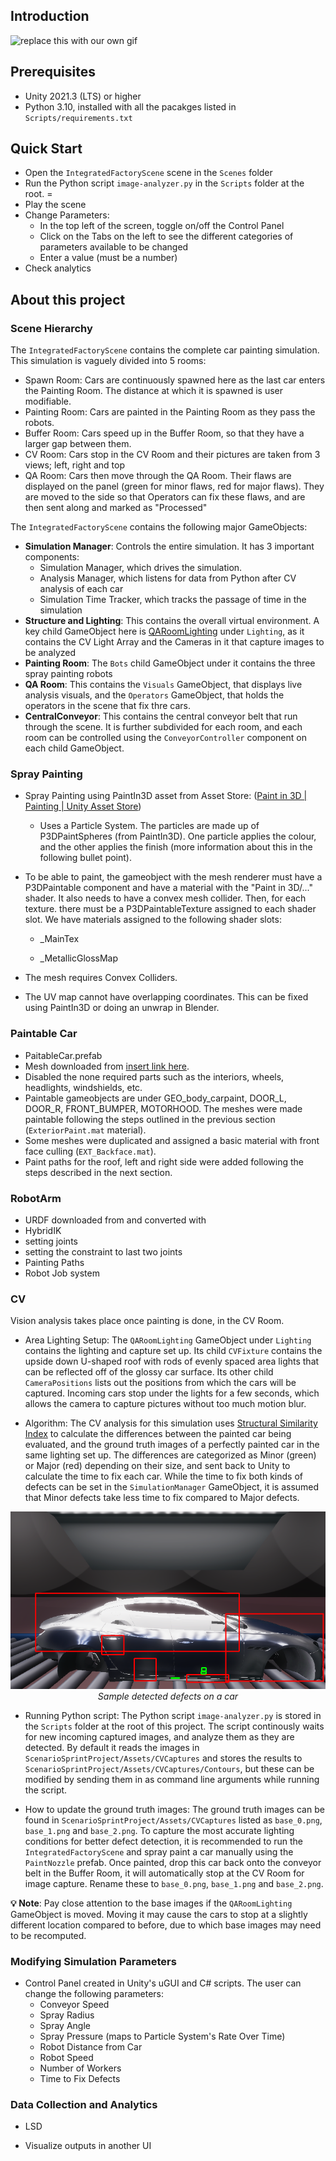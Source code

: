 ## Introduction

![replace this with our own gif](https://phillipscorp.com/india/wp-content/uploads/sites/3/2020/07/ur10e.gif)

## Prerequisites

* Unity 2021.3 (LTS) or higher
* Python 3.10, installed with all the pacakges listed in `Scripts/requirements.txt`

## Quick Start

* Open the `IntegratedFactoryScene` scene in the `Scenes` folder
* Run the Python script `image-analyzer.py` in the `Scripts` folder at the root. =
* Play the scene
* Change Parameters: 
  - In the top left of the screen, toggle on/off the Control Panel
  - Click on the Tabs on the left to see the different categories of parameters available to be changed
  - Enter a value (must be a number)
* Check analytics


## About this project

### Scene Hierarchy

The `IntegratedFactoryScene` contains the complete car painting simulation. This simulation is vaguely divided into 5 rooms:

- Spawn Room: Cars are continuously spawned here as the last car enters the Painting Room. The distance at which it is spawned is user modifiable.
- Painting Room: Cars are painted in the Painting Room as they pass the robots.
- Buffer Room: Cars speed up in the Buffer Room, so that they have a larger gap between them.
- CV Room: Cars stop in the CV Room and their pictures are taken from 3 views; left, right and top
- QA Room: Cars then move through the QA Room. Their flaws are displayed on the panel (green for minor flaws, red for major flaws). They are moved to the side so that Operators can fix these flaws, and are then sent along and marked as "Processed"

The `IntegratedFactoryScene` contains the following major GameObjects:

- **Simulation Manager**: Controls the entire simulation. It has 3 important components:
  - Simulation Manager, which drives the simulation.
  - Analysis Manager, which listens for data from Python after CV analysis of each car
  - Simulation Time Tracker, which tracks the passage of time in the simulation
- **Structure and Lighting**: This contains the overall virtual environment. A key child GameObject here is [QARoomLighting](#cv) under `Lighting`, as it contains the CV Light Array and the Cameras in it that capture images to be analyzed
- **Painting Room**: The `Bots` child GameObject under it contains the three spray painting robots 
- **QA Room**: This contains the `Visuals` GameObject, that displays live analysis visuals, and the `Operators` GameObject, that holds the operators in the scene that fix thre cars.
- **CentralConveyor**: This contains the central conveyor belt that run through the scene. It is further subdivided for each room, and each room can be controlled using the `ConveyorController` component on each child GameObject. 


### Spray Painting

- Spray Painting using PaintIn3D asset from Asset Store: ([Paint in 3D | Painting | Unity Asset Store](https://assetstore.unity.com/packages/tools/painting/paint-in-3d-26286))
  
  - Uses a Particle System. The particles are made up of P3DPaintSpheres (from PaintIn3D). One particle applies the colour, and the other applies the finish (more information about this in the following bullet point).

- To be able to paint, the gameobject with the mesh renderer must have a P3DPaintable component and have a material with the "Paint in 3D/..." shader. It also needs to have a convex mesh collider. Then, for each texture. there must be a P3DPaintableTexture assigned to each shader slot. We have materials assigned to the following shader slots:
  
  - _MainTex
  
  - _MetallicGlossMap

- The mesh requires Convex Colliders. 

- The UV map cannot have overlapping coordinates. This can be fixed using PaintIn3D or doing an unwrap in Blender. 

### Paintable Car
  * PaitableCar.prefab
  * Mesh downloaded from [insert link here]().
  * Disabled the none required parts such as the interiors, wheels, headlights, windshields, etc.
  * Paintable gameobjects are under GEO_body_carpaint, DOOR_L, DOOR_R, FRONT_BUMPER, MOTORHOOD. The meshes were made paintable following the steps  outlined in the previous section (`ExteriorPaint.mat` material).
  * Some meshes were duplicated and assigned a basic material with front face culling (`EXT_Backface.mat`).
  * Paint paths for the roof, left and right side were added following the steps described in the next section.

### RobotArm

* URDF downloaded from and converted with
* HybridIK
* setting joints
* setting the constraint to last two joints
* Painting Paths
* Robot Job system

### CV

Vision analysis takes place once painting is done, in the CV Room.

* Area Lighting Setup: The `QARoomLighting` GameObject under `Lighting` contains the lighting and capture set up. Its child `CVFixture` contains the upside down U-shaped roof with rods of evenly spaced area lights that can be reflected off of the glossy car surface. Its other child `CameraPositions` lists out the positions from which the cars will be captured. Incoming cars stop under the lights for a few seconds, which allows the camera to capture pictures without too much motion blur.

* Algorithm: The CV analysis for this simulation uses [Structural Similarity Index](https://en.wikipedia.org/wiki/Structural_similarity) to calculate the differences between the painted car being evaluated, and the ground truth images of a perfectly painted car in the same lighting set up. The differences are categorized as Minor (green) or Major (red) depending on their size, and sent back to Unity to calculate the time to fix each car. While the time to fix both kinds of defects can be set in the `SimulationManager` GameObject, it is assumed that Minor defects take less time to fix compared to Major defects.

<p align="center">
<img src=Resources/Contours.png>
<br>
<em>Sample detected defects on a car</em>
</p>

* Running Python script: The Python script `image-analyzer.py` is stored in the `Scripts` folder at the root of this project. The script continously waits for new incoming captured images, and analyze them as they are detected. By default it reads the images in `ScenarioSprintProject/Assets/CVCaptures` and stores the results to `ScenarioSprintProject/Assets/CVCaptures/Contours`, but these can be modified by sending them in as command line arguments while running the script. 

* How to update the ground truth images: The ground truth images can be found in `ScenarioSprintProject/Assets/CVCaptures` listed as  `base_0.png`, `base_1.png` and `base_2.png`. To capture the most accurate lighting conditions for better defect detection, it is recommended to run the `IntegratedFactoryScene` and spray paint a car manually using the `PaintNozzle` prefab. Once painted, drop this car back onto the conveyor belt in the Buffer Room, it will automatically stop at the CV Room for image capture. Rename these to `base_0.png`, `base_1.png` and `base_2.png`.

**:bulb: Note**: Pay close attention to the base images if the `QARoomLighting` GameObject is moved. Moving it may cause the cars to stop at a slightly different location compared to before, due to which base images may need to be recomputed.


### Modifying Simulation Parameters

* Control Panel created in Unity's uGUI and C# scripts. The user can change the following parameters:
  * Conveyor Speed
  * Spray Radius
  * Spray Angle
  * Spray Pressure (maps to Particle System's Rate Over Time)
  * Robot Distance from Car
  * Robot Speed
  * Number of Workers
  * Time to Fix Defects

### Data Collection and Analytics

- LSD

- Visualize outputs in another UI
